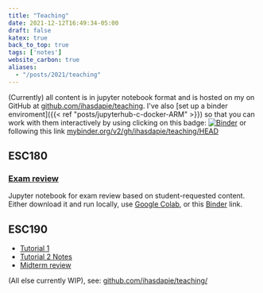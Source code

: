 ```yaml
---
title: "Teaching"
date: 2021-12-12T16:49:34-05:00
draft: false
katex: true
back_to_top: true
tags: ['notes']
website_carbon: true
aliases:
  - "/posts/2021/teaching"
---
```



(Currently) all content is in jupyter notebook format and is hosted on my on GitHub at [github.com/ihasdapie/teaching](https://github.com/ihasdapie/teaching). 
I've also [set up a binder enviroment]({{< ref "posts/jupyterhub-c-docker-ARM" >}}) so that you can work with them interactively by using clicking on this badge:
[![Binder](https://mybinder.org/badge_logo.svg)](https://mybinder.org/v2/gh/ihasdapie/teaching/HEAD)
or following this link [mybinder.org/v2/gh/ihasdapie/teaching/HEAD](https://mybinder.org/v2/gh/ihasdapie/teaching/HEAD?urlpath=/tree/)


## ESC180

### [Exam review](https://github.com/ihasdapie/teaching/blob/main/ESC180/ESC180_Unofficial_Review.ipynb) 
Jupyter notebook for exam review based on student-requested content. 
Either download it and run locally, use [Google Colab](https://colab.research.google.com/), or this [Binder](https://mybinder.org/v2/gh/ihasdapie/teaching/HEAD) link.


## ESC190
- [Tutorial 1](https://github.com/ihasdapie/teaching/blob/main/ESC190/esc190_tutorial-1.ipynb)
- [Tutorial 2 Notes](https://github.com/ihasdapie/teaching/blob/main/ESC190/esc190-tutorial-2-notes.pdf)
- [Midterm review](https://github.com/ihasdapie/teaching/blob/main/ESC190/esc190-tutorial-2-notes.pdf)

(All else currently WIP), see: [github.com/ihasdapie/teaching/](https://github.com/ihasdapie/teaching/)




















